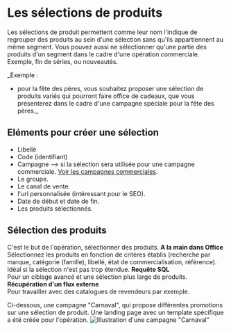 # Les sélections de produits

Les sélections de produit permettent comme leur nom l'indique de regrouper des produits au sein d'une sélection sans qu'ils appartiennent au même segment. Vous pouvez aussi ne sélectionner qu'une partie des produits d'un segment dans le cadre d'une opération commerciale. Exemple, fin de séries, ou nouveautés.

_Exemple : 
- pour la fête des pères, vous souhaitez proposer une sélection de produits variés qui pourront faire office de cadeaux, que vous présenterez dans le cadre d'une campagne spéciale pour la fête des pères._

## Eléments pour créer une sélection 
- Libellé 
- Code (identifiant)
- Campagne --> si la sélection sera utilisée pour une campagne commerciale. [Voir les campagnes commerciales](https://aide.altazion.com/fr-fr/guide/vendre/omnicanal/campagne.html).
- Le groupe.
- Le canal de vente.
- l'url personnalisée (intéressant pour le SEO).
- Date de début et date de fin.
- Les produits sélectionnés. 

## Sélection des produits 
C'est le but de l'opération, sélectionner des produits. 
**A la main dans Office**  
Sélectionnez les produits en fonction de critères établis (recherche par marque, catégorie (famille), libellé, état de commercialisation, référence). Idéal si la sélection n'est pas trop étendue. 
**Requête SQL**  
Pour un ciblage avancé et une sélection plus large de produits.
**Récupération d'un flux externe**  
Pour travailler avec des catalogues de revendeurs par exemple.

Ci-dessous, une campagne "Carnaval", qui propose différentes promotions sur une sélection de produit. Une landing page avec un template spécifique a été créée pour l'opération.
![Illustration d'une campagne "Carnaval"](https://aide.altazion.com/fr-fr/ressources/fiche-metier/selection.jpg)